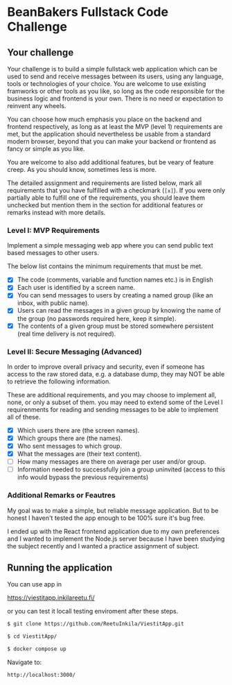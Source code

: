 # BeanBakers Fullstack Code Challenge

## Your challenge

Your challenge is to build a simple fullstack web application which can be used to send and receive messages between its users, using any language, tools or technologies of your choice. You are welcome to use existing framworks or other tools as you like, so long as the code responsible for the business logic and frontend is your own. There is no need or expectation to reinvent any wheels.

You can choose how much emphasis you place on the backend and frontend respectively, as long as at least the MVP (level 1) requirements are met, but the application should nevertheless be usable from a standard modern browser, beyond that you can make your backend or frontend as fancy or simple as you like.

You are welcome to also add additional features, but be veary of feature creep. As you should know, sometimes less is more.

The detailed assignment and requirements are listed below, mark all requirements that you have fulfilled with a checkmark (`[x]`). If you were only partially able to fulfill one of the requirements, you should leave them unchecked but mention them in the section for additional features or remarks instead with more details.

### Level I: MVP Requirements

Implement a simple messaging web app where you can send public text based messages to other users.

The below list contains the minimum requirements that must be met.

- [x] The code (comments, variable and function names etc.) is in English
- [x] Each user is identified by a screen name.
- [x] You can send messages to users by creating a named group (like an inbox, with public name).
- [x] Users can read the messages in a given group by knowing the name of the group (no passwords required here, keep it simple).
- [x] The contents of a given group must be stored somewhere persistent (real time delivery is not required).

### Level II: Secure Messaging (Advanced)

In order to improve overall privacy and security, even if someone has access to the raw stored data, e.g. a database dump, they may NOT be able to retrieve the following information.

These are additional requirements, and you may choose to implement all, none, or only a subset of them. you may need to extend some of the Level I requirenments for reading and sending messages to be able to implement all of these.

- [x] Which users there are (the screen names).
- [x] Which groups there are (the names).
- [x] Who sent messages to which group.
- [x] What the messages are (their text content).
- [ ] How many messages are there on average per user and/or group.
- [ ] Information needed to successfully join a group uninvited (access to this info would bypass the previous requirements)

### Additional Remarks or Feautres

My goal was to make a simple, but reliable message application. But to be honest I haven't tested the app enough to be 100% sure it's bug free.

I ended up with the React frontend application due to my own preferences and I wanted to implement the Node.js server because I have been studying the subject recently and I wanted a practice assignment of subject.

## Running the application

You can use app in 

https://viestitapp.inkilareetu.fi/ 

or you can test it locall testing enviroment after these steps.

```sh
$ git clone https://github.com/ReetuInkila/ViestitApp.git
```
```sh
$ cd ViestitApp/
```
```sh
$ docker compose up
```
Navigate to:
```sh
http://localhost:3000/
```